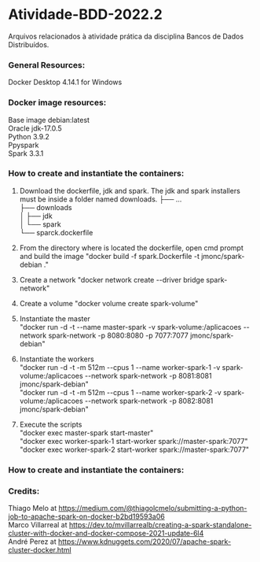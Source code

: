# Atividade-BDD-2022.2
Arquivos relacionados à atividade prática da disciplina Bancos de Dados Distribuídos.

### General Resources:
Docker Desktop 4.14.1 for Windows

### Docker image resources:
Base image debian:latest  
Oracle jdk-17.0.5   
Python 3.9.2  
Ppyspark   
Spark 3.3.1   

### How to create and instantiate the containers:
1. Download the dockerfile, jdk and spark. The jdk and spark installers must be inside a folder named downloads.
├── ...  
├── downloads   
│   ├── jdk   
│   └── spark   
└── sparck.dockerfile   

2. From the directory where is located the dockerfile, open cmd prompt and build the image "docker build -f spark.Dockerfile -t jmonc/spark-debian ."   
3. Create a network "docker network create --driver bridge spark-network"     
4. Create a volume "docker volume create spark-volume"  
5. Instantiate the master   
"docker run -d -t --name master-spark -v spark-volume:/aplicacoes --network spark-network -p 8080:8080 -p 7077:7077 jmonc/spark-debian"   
6. Instantiate the workers   
"docker run -d -t -m 512m --cpus 1 --name worker-spark-1 -v spark-volume:/aplicacoes  --network spark-network -p 8081:8081 jmonc/spark-debian"   
"docker run -d -t -m 512m --cpus 1 --name worker-spark-2 -v spark-volume:/aplicacoes  --network spark-network -p 8082:8081 jmonc/spark-debian"   
7. Execute the scripts   
"docker exec master-spark start-master"  
"docker exec worker-spark-1 start-worker spark://master-spark:7077"   
"docker exec worker-spark-2 start-worker spark://master-spark:7077"   

### How to create and instantiate the containers:



### Credits:
Thiago Melo at https://medium.com/@thiagolcmelo/submitting-a-python-job-to-apache-spark-on-docker-b2bd19593a06  
Marco Villarreal at https://dev.to/mvillarrealb/creating-a-spark-standalone-cluster-with-docker-and-docker-compose-2021-update-6l4  
André Perez at https://www.kdnuggets.com/2020/07/apache-spark-cluster-docker.html  
